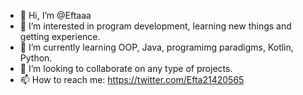 - 👋 Hi, I’m @Eftaaa
- 👀 I’m interested in program development, learning new things and getting experience.
- 🌱 I’m currently learning OOP, Java, programimg paradigms, Kotlin, Python.
- 💞️ I’m looking to collaborate on any type of projects.
- 📫 How to reach me: https://twitter.com/Efta21420565

<!---
Efta2551650/Efta2551650 is a ✨ special ✨ repository because its `README.md` (this file) appears on your GitHub profile.
You can click the Preview link to take a look at your changes.
--->
